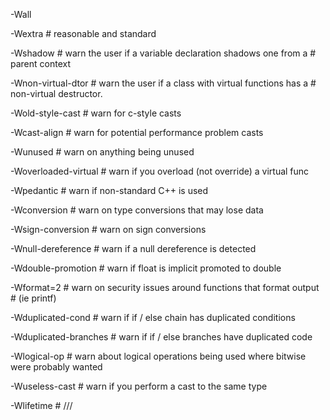 -Wall

-Wextra # reasonable and standard

-Wshadow # warn the user if a variable declaration shadows one from a
         # parent context
         
-Wnon-virtual-dtor # warn the user if a class with virtual functions has a
                   # non-virtual destructor.
                   
-Wold-style-cast # warn for c-style casts

-Wcast-align # warn for potential performance problem casts

-Wunused # warn on anything being unused

-Woverloaded-virtual # warn if you overload (not override) a virtual func

-Wpedantic # warn if non-standard C++ is used

-Wconversion # warn on type conversions that may lose data

-Wsign-conversion # warn on sign conversions

-Wnull-dereference # warn if a null dereference is detected

-Wdouble-promotion # warn if float is implicit promoted to double

-Wformat=2 # warn on security issues around functions that format output
           # (ie printf)

-Wduplicated-cond # warn if if / else chain has duplicated conditions

-Wduplicated-branches # warn if if / else branches have duplicated code

-Wlogical-op # warn about logical operations being used where bitwise were probably wanted

-Wuseless-cast # warn if you perform a cast to the same type

-Wlifetime # ///
